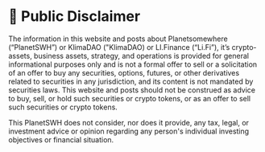 # 📃 Public Disclaimer

The information in this website and  posts about Planetsomewhere (“PlanetSWH”) or  KlimaDAO ("KlimaDAO) or LI.Finance (“Li.Fi”), it’s crypto-assets, business assets, strategy, and operations is provided for general informational purposes only and is not a formal offer to sell or a solicitation of an offer to buy any securities, options, futures, or other derivatives related to securities in any jurisdiction, and its content is not mandated by securities laws. This website and posts should not be construed as advice to buy, sell, or hold such securities or crypto tokens, or as an offer to sell such securities or crypto tokens.&#x20;

This PlanetSWH does not consider, nor does it provide, any tax, legal, or investment advice or opinion regarding any person's individual investing objectives or financial situation.
